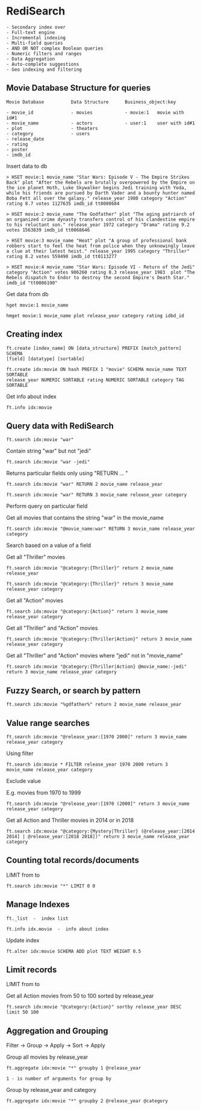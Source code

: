 # RediSearch

    - Secondary index over
    - Full-text engine
    - Incremental indexing
    - Multi-field queries
    - AND OR NOT complex Boolean queries
    - Numeric filters and ranges
    - Data Aggregation
    - Auto-complete suggestions
    - Geo indexing and filtering

## Movie Database Structure for queries
    
    Movie Database          Data Structure      Business_object:key

    - movie_id              - movies            - movie:1   movie with id#1
    - movie_name            - actors            - user:1    user with id#1
    - plot                  - theaters
    - category              - users
    - release_date
    - rating
    - poster
    - imdb_id

Insert data to db

    > HSET movie:1 movie_name "Star Wars: Episode V - The Empire Strikes Back" plot "After the Rebels are brutally overpowered by the Empire on the ice planet Hoth, Luke Skywalker begins Jedi training with Yoda, while his friends are pursued by Darth Vader and a bounty hunter named Boba Fett all over the galaxy." release_year 1980 category "Action" rating 8.7 votes 1127635 imdb_id tt0080684

    > HSET movie:2 movie_name "The Godfather" plot "The aging patriarch of an organized crime dynasty transfers control of his clandestine empire to his reluctant son." release_year 1972 category "Drama" rating 9.2 votes 1563839 imdb_id tt0068646

    > HSET movie:3 movie_name "Heat" plot "A group of professional bank robbers start to feel the heat from police when they unknowingly leave a clue at their latest heist." release_year 1995 category "Thriller" rating 8.2 votes 559490 imdb_id tt0113277

    > HSET movie:4 movie_name "Star Wars: Episode VI - Return of the Jedi" category "Action" votes 906260 rating 8.3 release_year 1983  plot "The Rebels dispatch to Endor to destroy the second Empire's Death Star." imdb_id "tt0086190"

Get data from db

    hget movie:1 movie_name

    hmget movie:1 movie_name plot release_year category rating idbd_id

## Creating index

    ft.create [index_name] ON [data_structure] PREFIX [match_pattern] SCHEMA
    [field] [datatype] [sortable]

    ft.create idx:movie ON hash PREFIX 1 "movie" SCHEMA movie_name TEXT SORTABLE
    release_year NUMERIC SORTABLE rating NUMERIC SORTABLE category TAG SORTABLE

Get info about index

    ft.info idx:movie

## Query data with RediSearch

    ft.search idx:movie "war"

Contain string "war" but not "jedi"

    ft.search idx:movie "war -jedi"

Returns particular fields only using "RETURN <numberOfFields> <field1> ... <fieldN>"

    ft.search idx:movie "war" RETURN 2 movie_name release_year

    ft.search idx:movie "war" RETURN 3 movie_name release_year category

Perform query on particular field

Get all movies that contains the string "war" in the movie_name

    ft.search idx:movie "@movie_name:war" RETURN 3 movie_name release_year category

Search based on a value of a field

Get all "Thriller" movies

    ft.search idx:movie "@category:{Thriller}" return 2 movie_name release_year

    ft.search idx:movie "@category:{Thriller}" return 3 movie_name release_year category

Get all "Action" movies

    ft.search idx:movie "@category:{Action}" return 3 movie_name release_year category

Get all "Thriller" and "Action" movies

    ft.search idx:movie "@category:{Thriller|Action}" return 3 movie_name release_year category

Get all "Thriller" and "Action" movies where "jedi" not in "movie_name"

    ft.search idx:movie "@category:{Thriller|Action} @movie_name:-jedi" return 3 movie_name release_year category

## Fuzzy Search, or search by pattern

    ft.search idx:movie "%gdfather%" return 2 movie_name release_year

## Value range searches

    ft.search idx:movie "@release_year:[1970 2000]" return 3 movie_name release_year category

Using filter

    ft.search idx:movie * FILTER release_year 1970 2000 return 3 movie_name release_year category

Exclude value

E.g. movies from 1970 to 1999

    ft.search idx:movie "@release_year:[1970 (2000]" return 3 movie_name release_year category

Get all Action and Thriller movies in 2014 or in 2018

    ft.search idx:movie "@category:{Mystery|Thriller} (@release_year:[2014 2014] | @release_year:[2018 2018])" return 3 movie_name release_year category

## Counting total records/documents

LIMIT from to

    ft.search idx:movie "*" LIMIT 0 0

## Manage Indexes

    ft._list  -  index list

    ft.info idx.movie  -  info about index

Update index

    ft.alter idx:movie SCHEMA ADD plot TEXT WEIGHT 0.5

## Limit records

LIMIT from to

Get all Action movies from 50 to 100 sorted by release_year

    ft.search idx:movie "@category:{Action}" sortby release_year DESC limit 50 100

## Aggregation and Grouping

Filter -> Group -> Apply -> Sort -> Apply

Group all movies by release_year

    ft.aggregate idx:movie "*" groupby 1 @release_year

    1 - is number of arguments for group by

Group by release_year and category

    ft.aggregate idx:movie "*" groupby 2 @release_year @category
